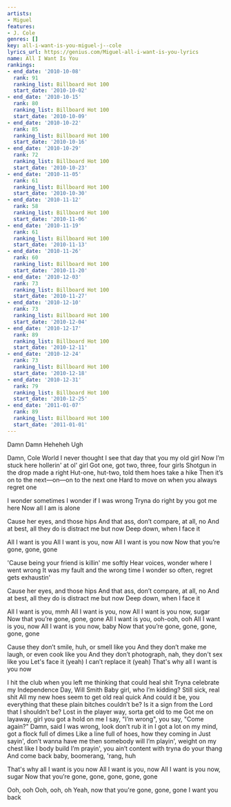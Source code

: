 ```yaml
---
artists:
- Miguel
features:
- J. Cole
genres: []
key: all-i-want-is-you-miguel-j--cole
lyrics_url: https://genius.com/Miguel-all-i-want-is-you-lyrics
name: All I Want Is You
rankings:
- end_date: '2010-10-08'
  rank: 91
  ranking_list: Billboard Hot 100
  start_date: '2010-10-02'
- end_date: '2010-10-15'
  rank: 80
  ranking_list: Billboard Hot 100
  start_date: '2010-10-09'
- end_date: '2010-10-22'
  rank: 85
  ranking_list: Billboard Hot 100
  start_date: '2010-10-16'
- end_date: '2010-10-29'
  rank: 72
  ranking_list: Billboard Hot 100
  start_date: '2010-10-23'
- end_date: '2010-11-05'
  rank: 61
  ranking_list: Billboard Hot 100
  start_date: '2010-10-30'
- end_date: '2010-11-12'
  rank: 58
  ranking_list: Billboard Hot 100
  start_date: '2010-11-06'
- end_date: '2010-11-19'
  rank: 61
  ranking_list: Billboard Hot 100
  start_date: '2010-11-13'
- end_date: '2010-11-26'
  rank: 60
  ranking_list: Billboard Hot 100
  start_date: '2010-11-20'
- end_date: '2010-12-03'
  rank: 73
  ranking_list: Billboard Hot 100
  start_date: '2010-11-27'
- end_date: '2010-12-10'
  rank: 73
  ranking_list: Billboard Hot 100
  start_date: '2010-12-04'
- end_date: '2010-12-17'
  rank: 89
  ranking_list: Billboard Hot 100
  start_date: '2010-12-11'
- end_date: '2010-12-24'
  rank: 73
  ranking_list: Billboard Hot 100
  start_date: '2010-12-18'
- end_date: '2010-12-31'
  rank: 79
  ranking_list: Billboard Hot 100
  start_date: '2010-12-25'
- end_date: '2011-01-07'
  rank: 89
  ranking_list: Billboard Hot 100
  start_date: '2011-01-01'
---
```

Damn
Damn
Heheheh
Ugh


Damn, Cole World
I never thought I see that day that you my old girl
Now I’m stuck here hollerin' at ol' girl
Got one, got two, three, four girls
Shotgun in the drop made a right
Hut-one, hut-two, told them hoes take a hike
Then it’s on to the next—on—on to the next one
Hard to move on when you always regret one


I wonder sometimes
I wonder if I was wrong
Tryna do right by you got me here
Now all I am is alone


Cause her eyes, and those hips
And that ass, don’t compare, at all, no
And at best, all they do is distract me but now
Deep down, when I face it


All I want is you
All I want is you, now
All I want is you now
Now that you’re gone, gone, gone


'Cause being your friend is killin' me softly
Hear voices, wonder where I went wrong
It was my fault and the wrong time
I wonder so often, regret gets exhaustin'


Cause her eyes, and those hips
And that ass, don’t compare, at all, no
And at best, all they do is distract me but now
Deep down, when I face it


All I want is you, mmh
All I want is you, now
All I want is you now, sugar
Now that you’re gone, gone, gone
All I want is you, ooh-ooh, ooh
All I want is you, now
All I want is you now, baby
Now that you’re gone, gone, gone, gone, gone


Cause they don’t smile, huh, or smell like you
And they don’t make me laugh, or even cook like you
And they don’t photograph, nah, they don't sex like you
Let's face it (yeah) I can’t replace it (yeah)
That's why all I want is you now


I hit the club when you left me thinking that could heal shit
Tryna celebrate my Independence Day, Will Smith
Baby girl, who I’m kidding? Still sick, real shit
All my new hoes seem to get old real quick
And could it be, you everything that these plain bitches couldn’t be?
Is it a sign from the Lord that I shouldn’t be?
Lost in the player way, sorta get old to me
Got me on layaway, girl you got a hold on me
I say, "I’m wrong", you say, "Come again?"
Damn, said I was wrong, look don’t rub it in
I got a lot on my mind, got a flock full of dimes
Like a line full of hoes, how they coming in
Just sayin', don’t wanna have me then somebody will
I’m playin', weight on my chest like I body build
I’m prayin', you ain’t content with tryna do your thang
And come back baby, boomerang, 'rang, huh


That's why all I want is you now
All I want is you, now
All I want is you now, sugar
Now that you’re gone, gone, gone, gone, gone


Ooh, ooh
Ooh, ooh, oh
Yeah, now that you're gone, gone, gone
I want you back
